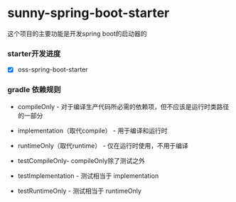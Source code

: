 # sunny-spring-boot-starter

这个项目的主要功能是开发spring boot的启动器的

### starter开发进度

-[x] oss-spring-boot-starter


### gradle 依赖规则

  * compileOnly - 对于编译生产代码所必需的依赖项，但不应该是运行时类路径的一部分
  
  * implementation（取代compile） - 用于编译和运行时
  
  * runtimeOnly（取代runtime） - 仅在运行时使用，不用于编译
  
  * testCompileOnly- compileOnly除了测试之外
  
  * testImplementation - 测试相当于 implementation
  
  * testRuntimeOnly - 测试相当于 runtimeOnly